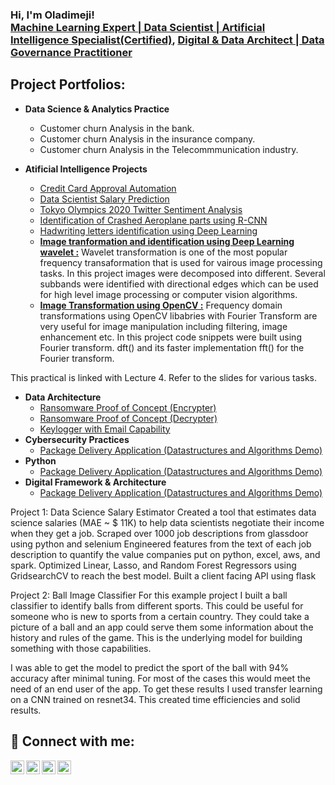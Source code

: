 <h3>Hi, I'm Oladimeji! <br/><a href="https://github.com/oladimeji-kazeem">Machine Learning Expert | Data Scientist | Artificial Intelligence Specialist(Certified)</a>, <a href="https://www.linkedin.com/in/oladimeji/">Digital & Data Architect | Data Governance Practitioner</a></h3>

<h2>Project Portfolios:</h2>

- <b>Data Science & Analytics Practice</b>
  - Customer churn Analysis in the bank.
  - Customer churn Analysis in the insurance company.
  - Customer churn Analysis in the Telecommmunication industry.

- <b>Atificial Intelligence Projects</b>
  - [Credit Card Approval Automation](https://github.com/oladimeji-kazeem/credit-card-approval-automation)
  - [Data Scientist Salary Prediction](https://github.com/oladimeji-kazeem/portfolio)
  - [Tokyo Olympics 2020 Twitter Sentiment Analysis](https://github.com/oladimeji-kazeem/ITNPAI1/blob/master/Practical_10_Natural_Language_Processing.ipynb)
  - [Identification of Crashed Aeroplane parts using R-CNN](https://github.com/oladimeji-kazeem/ITNPAI1/blob/master/Practical_9_RCNN.ipynb)
  - [Hadwriting letters identification using Deep Learning](https://github.com/oladimeji-kazeem/ITNPAI1/blob/master/Handwriting_transcription_using_Deep_Learning_7.ipynb)
  - <b>[Image tranformation and identification using Deep Learning wavelet :](https://colab.research.google.com/drive/1_-rnarH1Fzz0JhKpKJBdbB4xdX8CVCbQ#scrollTo=-qAhQn3JOz-4)</b> Wavelet transformation is one of the most popular frequency transaformation that is used for vairous image processing tasks. In this project images were decomposed into different. Several subbands were identified with directional edges which can be used for high level image processing or computer vision algorithms.
  - <b>[Image Transformation using OpenCV :](https://github.com/oladimeji-kazeem/ITNPAI1/blob/master/Deep_Learning_Lab_4.ipynb)</b> Frequency domain transformations using OpenCV libabries with Fourier Transform are very useful for image manipulation including filtering, image enhancement etc. In this project code snippets were built using Fourier transform. dft() and its faster implementation fft() for the Fourier transform.

This practical is linked with Lecture 4. Refer to the slides for various tasks.

- <b>Data Architecture</b>
  - [Ransomware Proof of Concept (Encrypter)](https://github.com/joshmadakor1/EncrypterPOC)
  - [Ransomware Proof of Concept (Decrypter)](https://github.com/joshmadakor1/DecrypterPOC)
  - [Keylogger with Email Capability](https://github.com/joshmadakor1/Key-Logger-With-Email)
- <b>Cybersecurity Practices</b>
  - [Package Delivery Application (Datastructures and Algorithms Demo)](https://github.com/joshmadakor1/Package-Delivery-Pathfinding-Algorithm)
- <b>Python</b>
  - [Package Delivery Application (Datastructures and Algorithms Demo)](https://github.com/joshmadakor1/Package-Delivery-Pathfinding-Algorithm)
- <b>Digital Framework & Architecture</b>
  - [Package Delivery Application (Datastructures and Algorithms Demo)](https://github.com/joshmadakor1/Package-Delivery-Pathfinding-Algorithm)

Project 1: Data Science Salary Estimator
Created a tool that estimates data science salaries (MAE ~ $ 11K) to help data scientists negotiate their income when they get a job.
Scraped over 1000 job descriptions from glassdoor using python and selenium
Engineered features from the text of each job description to quantify the value companies put on python, excel, aws, and spark.
Optimized Linear, Lasso, and Random Forest Regressors using GridsearchCV to reach the best model.
Built a client facing API using flask


Project 2: Ball Image Classifier
For this example project I built a ball classifier to identify balls from different sports. This could be useful for someone who is new to sports from a certain country. They could take a picture of a ball and an app could serve them some information about the history and rules of the game. This is the underlying model for building something with those capabilities.

I was able to get the model to predict the sport of the ball with 94% accuracy after minimal tuning. For most of the cases this would meet the need of an end user of the app. To get these results I used transfer learning on a CNN trained on resnet34. This created time efficiencies and solid results.

<h2> 🤳 Connect with me:</h2>

[<img align="left" alt="olakazeem | YouTube" width="22px" src="https://cdn.jsdelivr.net/npm/simple-icons@v3/icons/youtube.svg" />][youtube]
[<img align="left" alt="dimejikazeem | Twitter" width="22px" src="https://cdn.jsdelivr.net/npm/simple-icons@v3/icons/twitter.svg" />][twitter]
[<img align="left" alt="oladimeji | LinkedIn" width="22px" src="https://cdn.jsdelivr.net/npm/simple-icons@v3/icons/linkedin.svg" />][linkedin]
[<img align="left" alt="oladimeji | Instagram" width="22px" src="https://cdn.jsdelivr.net/npm/simple-icons@v3/icons/instagram.svg" />][instagram]

[twitter]: https://twitter.com/dimejikazeem
[youtube]: https://www.youtube.com/c/olakazeem
[instagram]: https://www.instagram.com/oladimeji/
[linkedin]: https://linkedin.com/in/oladimeji

<!--
**joshmadakor1/joshmadakor1** is a ✨ _special_ ✨ repository because its `README.md` (this file) appears on your GitHub profile.

Here are some ideas to get you started:

- 🔭 I’m currently working on ...
- 🌱 I’m currently learning ...
- 👯 I’m looking to collaborate on ...
- 🤔 I’m looking for help with ...
- 💬 Ask me about ...
- 📫 How to reach me: ...
- 😄 Pronouns: ...
- ⚡ Fun fact: ...
-->
